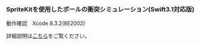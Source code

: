 ### SpriteKitを使用したボールの衝突シミュレーション(Swift3.1対応版)

動作確認　Xcode 8.3.2(8E2002)

詳細説明は[こちら](http://code0-sh.github.io/BallGame/)をご覧ください。
